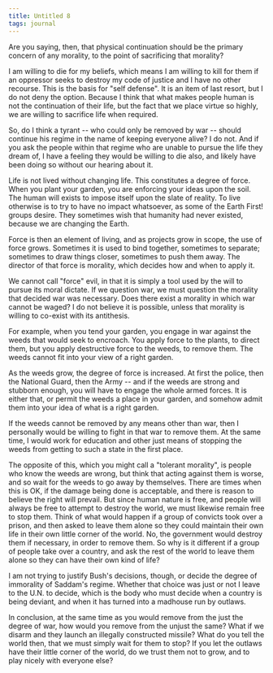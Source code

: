 ```yaml
---
title: Untitled 8
tags: journal
---
```


Are you saying, then, that physical continuation should be the primary
concern of any morality, to the point of sacrificing that morality?

I am willing to die for my beliefs, which means I am willing to kill for
them if an oppressor seeks to destroy my code of justice and I have no
other recourse.  This is the basis for "self defense".  It is an item of
last resort, but I do not deny the option.  Because I think that what
makes people human is not the continuation of their life, but the fact
that we place virtue so highly, we are willing to sacrifice life when
required.

So, do I think a tyrant -- who could only be removed by war -- should
continue his regime in the name of keeping everyone alive?  I do not.
And if you ask the people within that regime who are unable to pursue
the life they dream of, I have a feeling they would be willing to die
also, and likely have been doing so without our hearing about it.

Life is not lived without changing life.  This constitutes a degree of
force.  When you plant your garden, you are enforcing your ideas upon
the soil.  The human will exists to impose itself upon the slate of
reality.  To live otherwise is to try to have no impact whatsoever, as
some of the Earth First! groups desire.  They sometimes wish that
humanity had never existed, because we are changing the Earth.

Force is then an element of living, and as projects grow in scope, the
use of force grows.  Sometimes it is used to bind together, sometimes to
separate; sometimes to draw things closer, sometimes to push them away.
The director of that force is morality, which decides how and when to
apply it.

We cannot call "force" evil, in that it is simply a tool used by the
will to pursue its moral dictate.  If we question war, we must question
the morality that decided war was necessary.  Does there exist a
morality in which war cannot be waged?  I do not believe it is possible,
unless that morality is willing to co-exist with its antithesis.

For example, when you tend your garden, you engage in war against the
weeds that would seek to encroach.  You apply force to the plants, to
direct them, but you apply destructive force to the weeds, to remove
them.  The weeds cannot fit into your view of a right garden.

As the weeds grow, the degree of force is increased.  At first the
police, then the National Guard, then the Army -- and if the weeds are
strong and stubborn enough, you will have to engage the whole armed
forces.  It is either that, or permit the weeds a place in your garden,
and somehow admit them into your idea of what is a right garden.

If the weeds cannot be removed by any means other than war, then I
personally would be willing to fight in that war to remove them.  At the
same time, I would work for education and other just means of stopping
the weeds from getting to such a state in the first place.

The opposite of this, which you might call a "tolerant morality", is
people who know the weeds are wrong, but think that acting against them
is worse, and so wait for the weeds to go away by themselves.  There are
times when this is OK, if the damage being done is acceptable, and there
is reason to believe the right will prevail.  But since human nature is
free, and people will always be free to attempt to destroy the world, we
must likewise remain free to stop them.  Think of what would happen if a
group of convicts took over a prison, and then asked to leave them alone
so they could maintain their own life in their own little corner of the
world.  No, the government would destroy them if necessary, in order to
remove them.  So why is it different if a group of people take over a
country, and ask the rest of the world to leave them alone so they can
have their own kind of life?

I am not trying to justify Bush's decisions, though, or decide the
degree of immorality of Saddam's regime.  Whether that choice was just
or not I leave to the U.N. to decide, which is the body who must decide
when a country is being deviant, and when it has turned into a madhouse
run by outlaws.

In conclusion, at the same time as you would remove from the just the
degree of war, how would you remove from the unjust the same?  What if
we disarm and they launch an illegally constructed missile?  What do you
tell the world then, that we must simply wait for them to stop?  If you
let the outlaws have their little corner of the world, do we trust them
not to grow, and to play nicely with everyone else?


